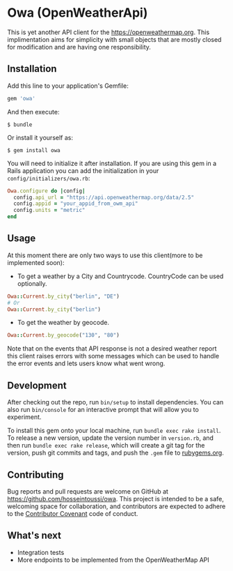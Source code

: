 # Owa (OpenWeatherApi)

This is yet another API client for the https://openweathermap.org. This implimentation aims for simplicity with small objects that are mostly closed for modification and are having one responsibility.

## Installation

Add this line to your application's Gemfile:

```ruby
gem 'owa'
```

And then execute:

    $ bundle
Or install it yourself as:

    $ gem install owa

You will need to initialize it after installation. If you are using this gem in a Rails application you can add the initialization in your `config/initializers/owa.rb`:

```ruby
Owa.configure do |config|
  config.api_url = "https://api.openweathermap.org/data/2.5"
  config.appid = "your_appid_from_owm_api"
  config.units = "metric"
end
```

## Usage

At this moment there are only two ways to use this client(more to be implemented soon):

- To get a weather by a City and Countrycode. CountryCode can be used optionally.

```ruby
Owa::Current.by_city("berlin", "DE")
# Or
Owa::Current.by_city("berlin")
```

- To get the weather by geocode.

```ruby
Owa::Current.by_geocode("130", "80")
```

Note that on the events that API response is not a desired weather report this client raises errors with some messages which can be used to handle the error events and lets users know what went wrong.

## Development

After checking out the repo, run `bin/setup` to install dependencies. You can also run `bin/console` for an interactive prompt that will allow you to experiment.

To install this gem onto your local machine, run `bundle exec rake install`. To release a new version, update the version number in `version.rb`, and then run `bundle exec rake release`, which will create a git tag for the version, push git commits and tags, and push the `.gem` file to [rubygems.org](https://rubygems.org).

## Contributing

Bug reports and pull requests are welcome on GitHub at https://github.com/hosseintoussi/owa. This project is intended to be a safe, welcoming space for collaboration, and contributors are expected to adhere to the [Contributor Covenant](http://contributor-covenant.org) code of conduct.

## What's next

- Integration tests
- More endpoints to be implemented from the OpenWeatherMap API
